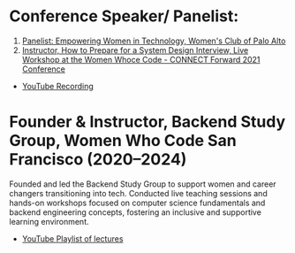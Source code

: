 # Conference Speaker/ Panelist: 
1. [Panelist: Empowering Women in Technology, Women's Club of Palo Alto](https://www.linkedin.com/posts/alainapercival_womenintech-empowerment-wwcode-activity-7113157459032117248-V3ca/)
2. [Instructor, How to Prepare for a System Design Interview, Live Workshop at the Women Whoce Code - CONNECT Forward 2021 Conference](https://events.ringcentral.com/events/connect-forward-2021/registration)
- [YouTube Recording](https://www.youtube.com/watch?v=v20cBCW433s&ab_channel=WomenWhoCode)

# Founder & Instructor, Backend Study Group, Women Who Code San Francisco (2020–2024)
Founded and led the Backend Study Group to support women and career changers transitioning into tech. Conducted live teaching sessions and hands-on workshops focused on 
computer science fundamentals and backend engineering concepts, fostering an inclusive and supportive learning environment.
- [YouTube Playlist of lectures](https://www.youtube.com/playlist?list=PLVcEZG2JPVhdalGlk2cytzuLeAtyrMndc)

